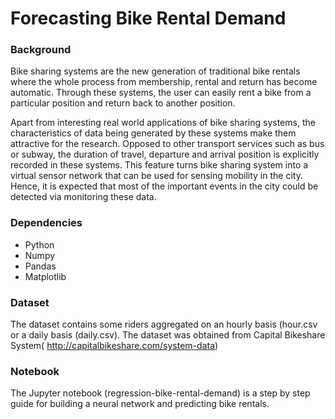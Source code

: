 # Forecasting Bike Rental Demand

### Background
Bike sharing systems are the new generation of traditional bike rentals where the whole process from membership, rental and return has become automatic. Through these systems, the user can easily rent a bike from a particular position and return back to another position.

Apart from interesting real world applications of bike sharing systems, the characteristics of data being generated by
these systems make them attractive for the research. Opposed to other transport services such as bus or subway, the duration
of travel, departure and arrival position is explicitly recorded in these systems. This feature turns bike sharing system into
a virtual sensor network that can be used for sensing mobility in the city. Hence, it is expected that most of the important
events in the city could be detected via monitoring these data.

### Dependencies
- Python
- Numpy
- Pandas
- Matplotlib

### Dataset
The dataset contains some riders aggregated on an hourly basis (hour.csv or a daily basis (daily.csv). The dataset was obtained from Capital Bikeshare System( http://capitalbikeshare.com/system-data)

### Notebook 
The Jupyter notebook (regression-bike-rental-demand) is a step by step guide for building a neural network and predicting bike rentals.